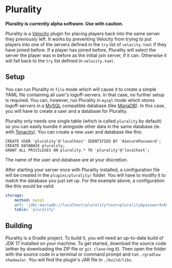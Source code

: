 # Plurality

**Plurality is currently alpha software. Use with caution.**

Plurality is a [Velocity](https://velocitypowered.com/) plugin for placing players back into the same server 
they previously left. It works by preventing Velocity from trying to put players into one of the servers defined
in the `try` list of `velocity.toml` if they have joined before. If a player has joined before, Plurality will
select the server the player was in before as the initial join server, if it can. Otherwise it will fall back to
the `try` list defined in `velocity.toml`.

## Setup
You can run Plurality in `file` mode which will cause it to create a simple YAML file containing all user's 
logoff-servers. In that case, no further setup is required. You can, however, run Plurality in `mysql` mode 
which stores logoff-servers in a [MySQL](https://www.mysql.com/) compatible database 
(like [MariaDB](https://mariadb.org/)). In this case, you will have to create a user and a database for Plurality.

Plurality only needs one single table (which is called `plurality` by default) so you can easily bundle it alongside
other data in the same database (ie. with [Tenacity](https://github.com/OrbisMinecraft/tenacity)). You can create a
new user and database like this:

```mysql
CREATE USER 'plurality'@'localhost' IDENTIFIED BY 'ASecurePassword';
CREATE DATABASE plurality;
GRANT ALL PRIVILEGES ON plurality.* TO 'plurality'@'localhost';
```

The name of the user and database are at your discretion.

After starting your server once with Plurality installed, a configuration file will be created in the
`plugins/plurality/` folder. You will have to modify it to match the database you just set up. For the
example above, a configuration like this would be valid:

```yaml
storage:
    method: mysql
    url: 'jdbc:mariadb://localhost/plurality?user=plurality&password=ASecurePassword'
    table: 'plurality'
```

## Building
Plurality is a Gradle project. To build it, you will need an up-to-date build of JDK 17 installed
on your machine. To get started, download the source code (either by downloading the ZIP file or
`git clone`-ing it). Then open the folder with the source code in a terminal or command prompt
and run `./gradlew shadowJar`. You will find the plugin's JAR file in `./build/libs`.
